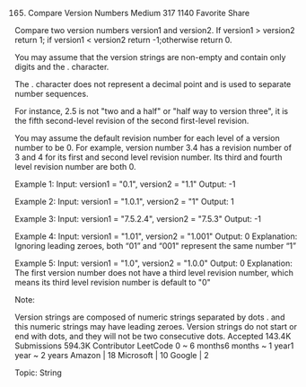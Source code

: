 165. Compare Version Numbers
Medium 317 1140 Favorite Share

Compare two version numbers version1 and version2.
If version1 > version2 return 1; if version1 < version2 return -1;otherwise return 0.

You may assume that the version strings are non-empty and contain only digits and the . character.

The . character does not represent a decimal point and is used to separate number sequences.

For instance, 2.5 is not "two and a half" or "half way to version three", it is the fifth second-level revision of the second first-level revision.

You may assume the default revision number for each level of a version number to be 0. For example, version number 3.4 has a revision number of 3 and 4 for its first and second level revision number. Its third and fourth level revision number are both 0.

Example 1:
Input: version1 = "0.1", version2 = "1.1"
Output: -1

Example 2:
Input: version1 = "1.0.1", version2 = "1"
Output: 1

Example 3:
Input: version1 = "7.5.2.4", version2 = "7.5.3"
Output: -1

Example 4:
Input: version1 = "1.01", version2 = "1.001"
Output: 0
Explanation: Ignoring leading zeroes, both “01” and “001" represent the same number “1”

Example 5:
Input: version1 = "1.0", version2 = "1.0.0"
Output: 0
Explanation: The first version number does not have a third level revision number, which means its third level revision number is default to "0"

Note:

Version strings are composed of numeric strings separated by dots . and this numeric strings may have leading zeroes.
Version strings do not start or end with dots, and they will not be two consecutive dots.
Accepted 143.4K
Submissions 594.3K
Contributor LeetCode
0 ~ 6 months6 months ~ 1 year1 year ~ 2 years
Amazon | 18 Microsoft | 10 Google | 2

Topic: String

